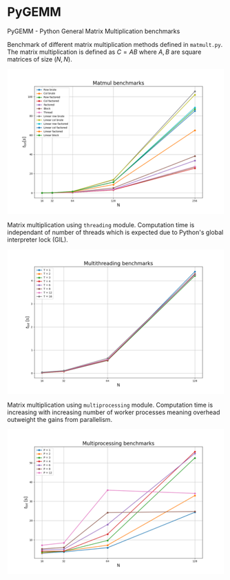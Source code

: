 # PyGEMM
PyGEMM - Python General Matrix Multiplication benchmarks

Benchmark of different matrix multiplication methods defined in <code>matmult.py</code>. The matrix multiplication is defined as $C = AB$ where $A,B$ are square matrices of size $(N,N)$.

![image1](matmul_bench.png)

Matrix multiplication using <code>threading</code> module. Computation time is independant of number of threads which is expected due to Python's global interpreter lock (GIL).

![image2](threading_bench.png)

Matrix multiplication using <code>multiprocessing</code> module. Computation time is increasing with increasing number of worker processes meaning overhead outweight the gains from parallelism.

![image3](multiprocess_bench.png)
